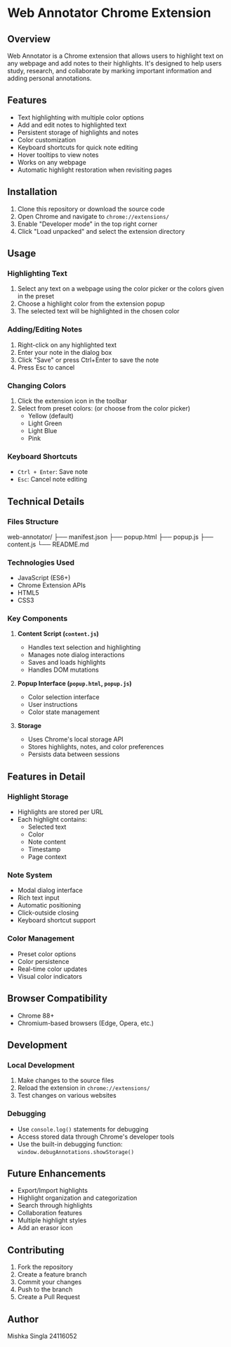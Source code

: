 # Web Annotator Chrome Extension

## Overview
Web Annotator is a Chrome extension that allows users to highlight text on any webpage and add notes to their highlights. It's designed to help users study, research, and collaborate by marking important information and adding personal annotations.

## Features
- Text highlighting with multiple color options
- Add and edit notes to highlighted text
- Persistent storage of highlights and notes
- Color customization
- Keyboard shortcuts for quick note editing
- Hover tooltips to view notes
- Works on any webpage
- Automatic highlight restoration when revisiting pages

## Installation
1. Clone this repository or download the source code
2. Open Chrome and navigate to `chrome://extensions/`
3. Enable "Developer mode" in the top right corner
4. Click "Load unpacked" and select the extension directory

## Usage
### Highlighting Text
1. Select any text on a webpage using the color picker or the colors given in the preset
2. Choose a highlight color from the extension popup
3. The selected text will be highlighted in the chosen color

### Adding/Editing Notes
1. Right-click on any highlighted text
2. Enter your note in the dialog box
3. Click "Save" or press Ctrl+Enter to save the note
4. Press Esc to cancel

### Changing Colors
1. Click the extension icon in the toolbar
2. Select from preset colors: (or choose from the color picker)
   - Yellow (default)
   - Light Green
   - Light Blue
   - Pink

### Keyboard Shortcuts
- `Ctrl + Enter`: Save note
- `Esc`: Cancel note editing

## Technical Details
### Files Structure

web-annotator/
├── manifest.json
├── popup.html
├── popup.js
├── content.js
└── README.md


### Technologies Used
- JavaScript (ES6+)
- Chrome Extension APIs
- HTML5
- CSS3

### Key Components
1. **Content Script (`content.js`)**
   - Handles text selection and highlighting
   - Manages note dialog interactions
   - Saves and loads highlights
   - Handles DOM mutations

2. **Popup Interface (`popup.html`, `popup.js`)**
   - Color selection interface
   - User instructions
   - Color state management

3. **Storage**
   - Uses Chrome's local storage API
   - Stores highlights, notes, and color preferences
   - Persists data between sessions

## Features in Detail
### Highlight Storage
- Highlights are stored per URL
- Each highlight contains:
  - Selected text
  - Color
  - Note content
  - Timestamp
  - Page context

### Note System
- Modal dialog interface
- Rich text input
- Automatic positioning
- Click-outside closing
- Keyboard shortcut support

### Color Management
- Preset color options
- Color persistence
- Real-time color updates
- Visual color indicators

## Browser Compatibility
- Chrome 88+
- Chromium-based browsers (Edge, Opera, etc.)

## Development
### Local Development
1. Make changes to the source files
2. Reload the extension in `chrome://extensions/`
3. Test changes on various websites

### Debugging
- Use `console.log()` statements for debugging
- Access stored data through Chrome's developer tools
- Use the built-in debugging function: `window.debugAnnotations.showStorage()`

## Future Enhancements
- Export/Import highlights
- Highlight organization and categorization
- Search through highlights
- Collaboration features
- Multiple highlight styles
- Add an erasor icon

## Contributing
1. Fork the repository
2. Create a feature branch
3. Commit your changes
4. Push to the branch
5. Create a Pull Request


## Author
Mishka Singla
24116052
